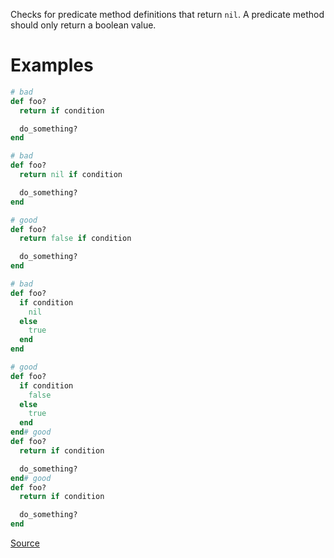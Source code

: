 
Checks for predicate method definitions that return `nil`.
A predicate method should only return a boolean value.

# Examples

```ruby
# bad
def foo?
  return if condition

  do_something?
end

# bad
def foo?
  return nil if condition

  do_something?
end

# good
def foo?
  return false if condition

  do_something?
end

# bad
def foo?
  if condition
    nil
  else
    true
  end
end

# good
def foo?
  if condition
    false
  else
    true
  end
end# good
def foo?
  return if condition

  do_something?
end# good
def foo?
  return if condition

  do_something?
end
```

[Source](http://www.rubydoc.info/gems/rubocop/RuboCop/Cop/Style/ReturnNilInPredicateMethodDefinition)